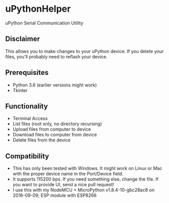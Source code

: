# uPythonHelper
uPython Serial Communication Utility

## Disclaimer ##
This allows you to make changes to your uPython device.  If you delete your files, you'll probably need to reflash your device. 

## Prerequisites ##
* Python 3.6 (earlier versions might work)
* Tkinter

## Functionality ##
* Terminal Access
* List files (root only, no directory recursing)
* Upload files from computer to device
* Download files to computer from device
* Delete files from the device

## Compatibility ##
* This has only been tested with Windows.  It might work on Linux or Mac with the proper device name in the Port/Device field.
* It supports 115200 bps.  If you need something else, change the file.  If you want to provide UI, send a nice pull request!
* I use this with my NodeMCU + MicroPython v1.8.4-10-gbc28ac8 on 2016-09-09; ESP module with ESP8266
